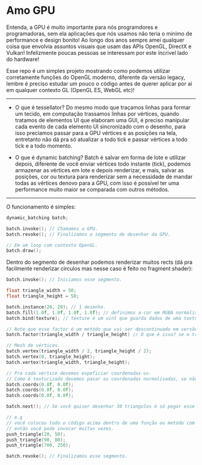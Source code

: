 # Amo GPU

Entenda, a GPU é muito importante para nós programdores e programadoras, sem ela aplicações que nós usamos não teria o minimo de performance e design bonito!
Ao longo dos anos sempre amei qualquer coisa que envolvia assuntos visuais que usam das APIs OpenGL, DirectX e Vulkan! Infelizmente poucas pessoas se interessam por este íncrivel lado do hardware!

Esse repo é um simples projeto mostrando como podemos utilizar corretamente funções do OpenGL moderno, diferente da versão legacy, lembre é preciso estudar um pouco o código antes de querer aplicar por aí em qualquer contexto GL (OpenGL ES, WebGL etc)!

---

- O que é tessellator?
Do mesmo modo que traçamos linhas para formar um tecido, em computação trassamos linhas por vértices, quando tratamos de elementos UI que elaboram uma GUI, é preciso manipular cada evento de cada elemento UI sincronizado com o desenho, para isso preciamos passar para a GPU vértices e as posições na tela, entretanto não dá pra só atualizar a todo tick e passar vértices a todo tick e a todo momento.

- O que é dynamic batching?
Batch é salvar em forma de lote e utilizar depois, diferente de você enviar vértices todo instante (tick), podemos armazenar as vértices em lote e depois renderizar, e mais, salvar as posições, cor ou textura para renderizar sem a necessidade de mandar todas as vértices denovo para a GPU, com isso é possível ter uma performance muito maior se comparada com outros métodos.

---

O funcionamento é simples:
```c++
dynamic_batching batch;

batch.invoke(); // Chamamos a GPU.
batch.revoke(); // Finalizamos o segmento de desenhar da GPU.

// Em um loop com contexto OpenGL.
batch.draw();
```

Dentro do segmento de desenhar podemos renderizar muitos rects (dá pra facilmente renderizar circulos mas nesse caso é feito no fragment shader):
```c++
batch.invoke(); // Iniciamos esse segmento.

float triangle_width = 50;
float triangle_height = 50;

batch.instance(20, 20); // 1 desenho.
batch.fill(1.0f, 1.0f, 1.0f, 1.0f); // definimos a cor em RGBA normalisados (1.0 - 0.0).
batch.bind(texture); // texture é um uint que guarda dados de uma textura.

// Note que esse factor é um metódo que vai ser descontinuado em versões futuras.
batch.factor(triangle_width / triangle_height) // O que é isso? se o triangulo mudar de tamanho então devemos mencionar isso para o batch.

// Mesh de vértices.
batch.vertex(triangle_width / 2, triangle_height / 2);
batch.vertex(0, triangle_height);
batch.vertex(triangle_width, triangle_height);

// Pra cada vértice devemos espeficiar coordenadas uv.
// Como é texturizado devemos pasar as coordenadas normalisadas, se não tiver textura inclusa é só passar 0.0f as 3 de coordenadas.
batch.coords(0.0f, 0.0f);
batch.coords(0.0f, 0.0f);
batch.coords(0.0f, 0.0f);

batch.next(); // Se você quiser desenhar 30 triangulos é só pegar esse sub-segmento de (instance() - next()) calls e replicar.

// e.g
// você colocou todo o código acima dentro de uma função ou metódo com parametros para apenas a posição.
// então você pode invocar muitas vezes.
push_triangle(20, 50);
push_triangle(90, 80);
push_triangle(700, 250);

batch.revoke(); // Finalizamos esse segmento.
```
